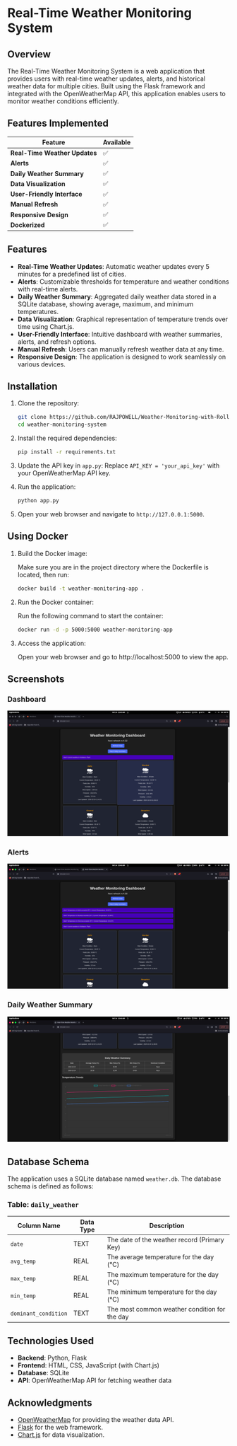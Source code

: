 # Real-Time Weather Monitoring System

## Overview
The Real-Time Weather Monitoring System is a web application that provides users with real-time weather updates, alerts, and historical weather data for multiple cities. Built using the Flask framework and integrated with the OpenWeatherMap API, this application enables users to monitor weather conditions efficiently.

## Features Implemented

| Feature                               | Available |
|---------------------------------------|-----------|
| **Real-Time Weather Updates**         | ✅        |
| **Alerts**                            | ✅        |
| **Daily Weather Summary**             | ✅        |
| **Data Visualization**                | ✅        |
| **User-Friendly Interface**           | ✅        |
| **Manual Refresh**                    | ✅        |
| **Responsive Design**                 | ✅        |
| **Dockerized**                        | ✅        |


## Features
- **Real-Time Weather Updates**: Automatic weather updates every 5 minutes for a predefined list of cities.
- **Alerts**: Customizable thresholds for temperature and weather conditions with real-time alerts.
- **Daily Weather Summary**: Aggregated daily weather data stored in a SQLite database, showing average, maximum, and minimum temperatures.
- **Data Visualization**: Graphical representation of temperature trends over time using Chart.js.
- **User-Friendly Interface**: Intuitive dashboard with weather summaries, alerts, and refresh options.
- **Manual Refresh**: Users can manually refresh weather data at any time.
- **Responsive Design**: The application is designed to work seamlessly on various devices.


## Installation

1. Clone the repository:
   ```bash
   git clone https://github.com/RAJPOWELL/Weather-Monitoring-with-Rollups-and-Aggregates.git
   cd weather-monitoring-system
   ```

2. Install the required dependencies:
   ```bash
   pip install -r requirements.txt
   ```

3. Update the API key in `app.py`:
   Replace `API_KEY = 'your_api_key'` with your OpenWeatherMap API key.

4. Run the application:
   ```bash
   python app.py
   ```

5. Open your web browser and navigate to `http://127.0.0.1:5000`.


## Using Docker

1. Build the Docker image:

   Make sure you are in the project directory where the Dockerfile is located, then run:

   ```bash
   docker build -t weather-monitoring-app .
   ```
2. Run the Docker container:

   Run the following command to start the container:

   ```bash
   docker run -d -p 5000:5000 weather-monitoring-app
   ```

3. Access the application:

   Open your web browser and go to http://localhost:5000 to view the app.

## Screenshots
### Dashboard
![Dashboard](Screenshots/Output_1.png)

### Alerts
![Alerts](Screenshots/Output_3.png)

### Daily Weather Summary
![Daily Summary](Screenshots/Output_2.png)

## Database Schema
The application uses a SQLite database named `weather.db`. The database schema is defined as follows:

### Table: `daily_weather`

| Column Name          | Data Type  | Description                                 |
|---------------------|------------|---------------------------------------------|
| `date`              | TEXT       | The date of the weather record (Primary Key) |
| `avg_temp`          | REAL       | The average temperature for the day (°C)   |
| `max_temp`          | REAL       | The maximum temperature for the day (°C)   |
| `min_temp`          | REAL       | The minimum temperature for the day (°C)   |
| `dominant_condition`| TEXT       | The most common weather condition for the day |

## Technologies Used
- **Backend**: Python, Flask
- **Frontend**: HTML, CSS, JavaScript (with Chart.js)
- **Database**: SQLite
- **API**: OpenWeatherMap API for fetching weather data

## Acknowledgments
- [OpenWeatherMap](https://openweathermap.org/) for providing the weather data API.
- [Flask](https://flask.palletsprojects.com/) for the web framework.
- [Chart.js](https://www.chartjs.org/) for data visualization.

